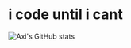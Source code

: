 # i code until i cant
![Axi's GitHub stats](https://github-readme-stats.vercel.app/api?username=ayeitsaxi&count_private=true&show_icons=true&theme=dracula)
